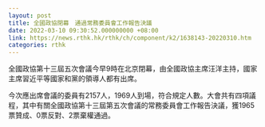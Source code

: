 ```yaml
---
layout: post
title: 全國政協閉幕　通過常務委員會工作報告決議
date: 2022-03-10 09:30:52.000000000 +08:00
link: https://news.rthk.hk/rthk/ch/component/k2/1638143-20220310.htm
categories: rthk
---
```


全國政協第十三屆五次會議今早9時在北京閉幕，由全國政協主席汪洋主持，國家主席習近平等國家和黨的領導人都有出席。

今次應出席會議的委員有2157人，1969人到場，符合規定人數。大會共有四項議程，其中有關全國政協第十三屆第五次會議的常務委員會工作報告決議，獲1965票贊成、0票反對、2票棄權通過。
